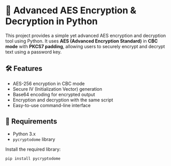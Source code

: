 # 🔐 Advanced AES Encryption & Decryption in Python

This project provides a simple yet advanced AES encryption and decryption tool using Python. It uses **AES (Advanced Encryption Standard)** in **CBC mode** with **PKCS7 padding**, allowing users to securely encrypt and decrypt text using a password key.

## 🛠 Features

- AES-256 encryption in CBC mode
- Secure IV (Initialization Vector) generation
- Base64 encoding for encrypted output
- Encryption and decryption with the same script
- Easy-to-use command-line interface

## 🚀 Requirements

- Python 3.x
- `pycryptodome` library

Install the required library:

```bash
pip install pycryptodome
